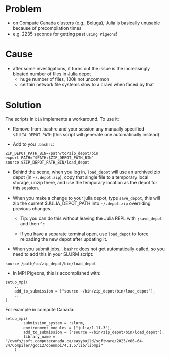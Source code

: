 # Problem

- on Compute Canada clusters (e.g., Beluga), Julia is basically unusable because of precompilation times
- e.g. 2235 seconds for getting past `using Pigeons`!


# Cause

- after some investigations, it turns out the issue is the increasingly bloated number of files in Julia depot
    - huge number of files, 100k not uncommon
    - certain network file systems slow to a crawl when faced by that


# Solution

The scripts in `bin` implements a workaround. To use it:

- Remove from .bashrc and your session any manually specified `$JULIA_DEPOT_PATH` (this script will generate one automatically instead)

- Add to you `.bashrc`: 

```
ZIP_DEPOT_PATH_BIN=/path/to/zip_depot/bin
export PATH="$PATH:$ZIP_DEPOT_PATH_BIN"
source $ZIP_DEPOT_PATH_BIN/load_depot
```

- Behind the scene, when you log in, `load_depot` will use an archived zip 
    depot (in `~/.depot.zip`), copy that single file to a temporary local storage, unzip there, and use the temporary location as the depot for this session. 

- When you make a change to your julia depot, type `save_depot`, this will zip the current $JULIA_DEPOT_PATH into 
    `~/.depot.zip` overriding previous changes.

    - Tip: you can do this without leaving the Julia REPL with `;save_depot` and then `^c`

    - If you have a separate terminal open, use `load_depot` to force reloading the new depot after updating it. 


- When you submit jobs, `.bashrc` does not get automatically called, so you need to add this in your SLURM script:

```
source /path/to/zip_depot/bin/load_depot
```

- In MPI Pigeons, this is accomplished with:

```
setup_mpi(
    ...
	add_to_submission = ["source ~/bin/zip_depot/bin/load_depot"],
    ...
)
```

For example in compute Canada:

```
setup_mpi(
        submission_system = :slurm,
        environment_modules = ["julia/1.11.3"],
	    add_to_submission = ["source ~/bin/zip_depot/bin/load_depot"],
        library_name = "/cvmfs/soft.computecanada.ca/easybuild/software/2023/x86-64-v4/Compiler/gcc12/openmpi/4.1.5/lib/libmpi"
    )
```
